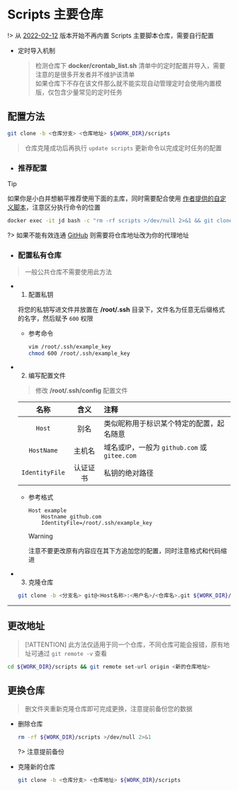 # Scripts 主要仓库
!> 从 [2022-02-12](./start/历史更新?id=_2022-02-12) 版本开始不再内置 Scripts 主要脚本仓库，需要自行配置

- 定时导入机制

  > 检测仓库下 **docker/crontab_list.sh** 清单中的定时配置并导入，需要注意的是很多开发者并不维护该清单\
  > 如果仓库下不存在该文件那么就不能实现自动管理定时会使用内置模版，仅包含少量常见的定时任务

## 配置方法
```bash
git clone -b <仓库分支> <仓库地址> ${WORK_DIR}/scripts
```
> 仓库克隆成功后再执行 `update scripts` 更新命令以完成定时任务的配置

- ### 推荐配置 <!-- {docsify-ignore} -->
> [!TIP]
> 如果你是小白并想躺平推荐使用下面的主库，同时需要配合使用 [作者提供的自定义脚本](./config/自定义脚本?id=使用作者提供的自定义脚本)，注意区分执行命令的位置
```bash
docker exec -it jd bash -c "rm -rf scripts >/dev/null 2>&1 && git clone -b jd_scripts https://github.com/Aaron-lv/sync.git scripts"
```

  ?> 如果不能有效连通 [GitHub](https://github.com) 则需要将仓库地址改为你的代理地址

- ### 配置私有仓库 <!-- {docsify-ignore} -->
> 一般公共仓库不需要使用此方法

  - 1. 配置私钥

    将您的私钥写进文件并放置在 **/root/.ssh** 目录下，文件名为任意无后缀格式的名字，然后赋予 `600` 权限

    - 参考命令

      ```bash
      vim /root/.ssh/example_key
      chmod 600 /root/.ssh/example_key
      ```

  - 2. 编写配置文件

    > 修改 **/root/.ssh/config** 配置文件

    |       名称      |  含义  |                    注释                    |
    | :------------: | :----: | :---------------------------------------- |
    |     `Host`     |   别名  | 类似昵称用于标识某个特定的配置，起名随意         |
    |   `HostName`   |  主机名 | 域名或IP，一般为 `github.com` 或 `gitee.com` |
    | `IdentityFile` | 认证证书 | 私钥的绝对路径                               |

    - 参考格式

      ```
      Host example
          Hostname github.com
          IdentityFile=/root/.ssh/example_key
      ```
      > [!WARNING]
      > 注意不要更改原有内容应在其下方追加您的配置，同时注意格式和代码缩进

  - 3. 克隆仓库

    ```bash
    git clone -b <分支名> git@<Host名称>:<用户名>/<仓库名>.git ${WORK_DIR}/scripts
    ```

***

## 更改地址
> [!ATTENTION]
> 此方法仅适用于同一个仓库，不同仓库可能会报错，原有地址可通过 `git remote -v` 查看
```bash
cd ${WORK_DIR}/scripts && git remote set-url origin <新的仓库地址>
```

## 更换仓库
> 删文件夹重新克隆仓库即可完成更换，注意提前备份您的数据

- 删除仓库

    ```bash
    rm -rf ${WORK_DIR}/scripts >/dev/null 2>&1
    ```
  ?> 注意提前备份

- 克隆新的仓库

    ```bash
    git clone -b <仓库分支> <仓库地址> ${WORK_DIR}/scripts
    ```
